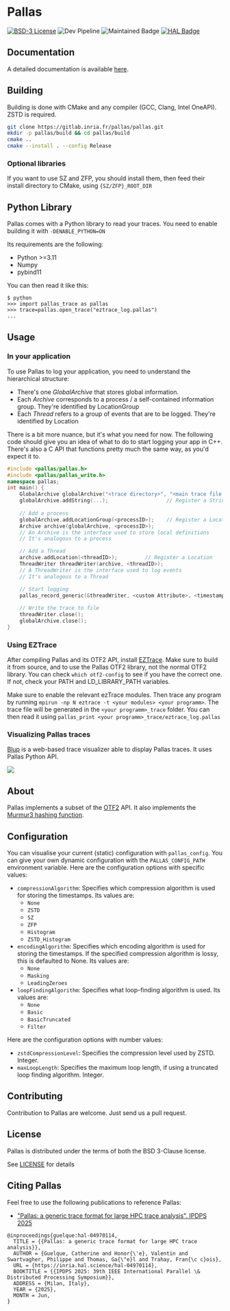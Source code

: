 # Pallas
[![BSD-3 License](https://img.shields.io/badge/License-BSD3-yellow.svg)](https://opensource.org/license/bsd-3-clause)
![Dev Pipeline](https://gitlab.inria.fr/pallas/pallas/badges/dev/pipeline.svg)
![Maintained Badge](https://img.shields.io/badge/Maintained%3F-Yes-<colour>.svg)
[![HAL Badge](https://img.shields.io/badge/HAL-04970114-white.svg)](https://inria.hal.science/hal-04970114/)
## Documentation
A detailed documentation is available [here](https://pallas.gitlabpages.inria.fr/pallas/#/).

## Building
Building is done with CMake and any compiler (GCC, Clang, Intel OneAPI).
ZSTD is required.
```bash
git clone https://gitlab.inria.fr/pallas/pallas.git
mkdir -p pallas/build && cd pallas/build
cmake ..
cmake --install . --config Release
```
### Optional libraries
If you want to use SZ and ZFP, you should install them, 
then feed their install directory to CMake, using `{SZ/ZFP}_ROOT_DIR`

## Python Library
Pallas comes with a Python library to read your traces.
You need to enable building it with `-DENABLE_PYTHON=ON`

Its requirements are the following:
- Python >=3.11
- Numpy
- pybind11

You can then read it like this:
```
$ python
>>> import pallas_trace as pallas
>>> trace=pallas.open_trace("eztrace_log.pallas")
...
```
## Usage
### In your application
To use Pallas to log your application, you need to understand the hierarchical structure:
- There's one *GlobalArchive* that stores global information.
- Each *Archive* corresponds to a process / a self-contained information group.
They're identified by LocationGroup
- Each *Thread* refers to a group of events that are to be logged.
They're identified by Location

There is a bit more nuance, but it's what you need for now.
The following code should give you an idea of what to do to start logging your app in C++.
There's also a C API that functions pretty much the same way, as you'd expect it to.
```CPP
#include <pallas/pallas.h>
#include <pallas/pallas_write.h>
namespace pallas;
int main() {
    GlobalArchive globalArchive("<trace directory>", "<main trace file name>"); 
    globalArchive.addString(...);                   // Register a String
    
    // Add a process
    globalArchive.addLocationGroup(<processID>);    // Register a LocationGroup
    Archive archive(globalArchive, <processID>);
    // An Archive is the interface used to store local definitions
    // It's analogous to a process

    // Add a Thread
    archive.addLocation(<threadID>);         // Register a Location
    ThreadWriter threadWriter(archive, <threadID>);
    // A ThreadWriter is the interface used to log events
    // It's analogous to a Thread

    // Start logging
    pallas_record_generic(&threadWriter, <custom Attribute>, <timestamp>, <name>);
    
    // Write the trace to file
    threadWriter.close();
    globalArchive.close();
}
```


### Using EZTrace

After compiling Pallas and its OTF2 API, install [EZTrace](https://eztrace.gitlab.io/eztrace).
Make sure to build it from source, and to use the Pallas OTF2 library, not the normal OTF2 library.
You can check `which otf2-config` to see if you have the correct one. If not, check your PATH and LD_LIBRARY_PATH variables.

Make sure to enable the relevant ezTrace modules.
Then trace any program by running `mpirun -np N eztrace -t <your modules> <your programm>`.
The trace file will be generated in the `<your programm>_trace` folder.
You can then read it using `pallas_print <your programm>_trace/eztrace_log.pallas`

### Visualizing Pallas traces

[Blup](https://gitlab.inria.fr/blup/blup) is a web-based trace
visualizer able to display Pallas traces. It uses Pallas Python API.

![](https://gitlab.inria.fr/blup/blup/-/raw/main/doc/screenshot.png)

## About

Pallas implements a subset of the [OTF2](https://www.vi-hps.org/projects/score-p) API.
It also implements the [Murmur3 hashing function](https://github.com/PeterScott/murmur3).

## Configuration
You can visualise your current (static) configuration with `pallas_config`.
You can give your own dynamic configuration with the `PALLAS_CONFIG_PATH` environment variable.
Here are the configuration options with specific values:

- `compressionAlgorithm`: Specifies which compression algorithm is used for storing the timestamps. Its values are:
  - `None`
  - `ZSTD`
  - `SZ`
  - `ZFP`
  - `Histogram`
  - `ZSTD_Histogram`
- `encodingAlgorithm`: Specifies which encoding algorithm is used for storing the timestamps. If the specified
  compression algorithm is lossy, this is defaulted to None. Its values are:
  - `None`
  - `Masking`
  - `LeadingZeroes`
- `loopFindingAlgorithm`: Specifies what loop-finding algorithm is used. Its values are:
  - `None`
  - `Basic`
  - `BasicTruncated`
  - `Filter`

Here are the configuration options with number values:
- `zstdCompressionLevel`: Specifies the compression level used by ZSTD. Integer.
- `maxLoopLength`: Specifies the maximum loop length, if using a truncated loop finding algorithm. Integer.

## Contributing

Contribution to Pallas are welcome. Just send us a pull request.

## License
Pallas is distributed under the terms of both the BSD 3-Clause license.

See [LICENSE](LICENSE) for details

## Citing Pallas

Feel free to use the following publications to reference Pallas:

- ["Pallas: a generic trace format for large HPC trace analysis". IPDPS 2025](https://inria.hal.science/hal-04970114)

```
@inproceedings{guelque:hal-04970114,
  TITLE = {{Pallas: a generic trace format for large HPC trace analysis}},
  AUTHOR = {Guelque, Catherine and Honor{\'e}, Valentin and Swartvagher, Philippe and Thomas, Ga{\"e}l and Trahay, Fran{\c c}ois},
  URL = {https://inria.hal.science/hal-04970114},
  BOOKTITLE = {{IPDPS 2025: 39th IEEE International Parallel \& Distributed Processing Symposium}},
  ADDRESS = {Milan, Italy},
  YEAR = {2025},
  MONTH = Jun,
}
```

